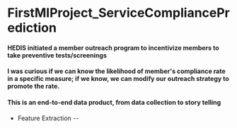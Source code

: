 # FirstMIProject_ServiceCompliancePrediction

#### HEDIS initiated a member outreach program to incentivize members to take preventive tests/screenings
#### I was curious if we can know the likelihood of member's compliance rate in a specific measure; if we know, we can modify our outreach strategy to promote the rate.

#### This is an end-to-end data product, from data collection to story telling
- Feature Extraction
-- 
